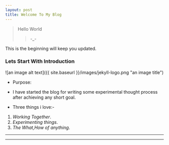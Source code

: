```yaml
---
layout: post
title: Welcome To My Blog
---
```


> Hello World
>> -_-

This is the beginning will keep you updated.



### Lets Start With Introduction

![an image alt text]({{ site.baseurl }}/images/jekyll-logo.png "an image title")

* Purpose:
* I have started the blog for writing some experimental thought process after achieving any short goal.

* Three things i love:-
1. _Working Together_.
2. _Experimenting things_.
3. _The What,How of anything_.

----
****
